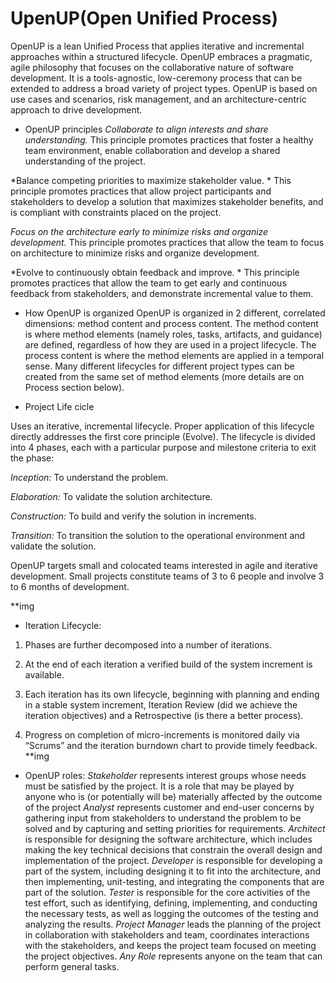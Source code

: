 # UpenUP(Open Unified Process)

OpenUP is a lean Unified Process that applies iterative and incremental approaches within a structured lifecycle. OpenUP embraces a pragmatic, agile philosophy that focuses on the collaborative nature of software development. It is a tools-agnostic, low-ceremony process that can be extended to address a broad variety of project types.  OpenUP is based on use
cases and scenarios, risk management, and an architecture-centric approach to drive
development.



* OpenUP principles
*Collaborate to align interests and share understanding.* This principle
promotes practices that foster a healthy team environment, enable collaboration
and develop a shared understanding of the project.

*Balance competing priorities to maximize stakeholder value. * This principle
promotes practices that allow project participants and stakeholders to develop a
solution that maximizes stakeholder benefits, and is compliant with constraints
placed on the project.

*Focus on the architecture early to minimize risks and organize development.*
This principle promotes practices that allow the team to focus on architecture to
minimize risks and organize development.

*Evolve to continuously obtain feedback and improve. * This principle promotes
practices that allow the team to get early and continuous feedback from
stakeholders, and demonstrate incremental value to them.


* How OpenUP is organized
OpenUP is organized in 2 different, correlated dimensions: method content and process
content. The method content is where method elements (namely roles, tasks, artifacts, and
guidance) are defined, regardless of how they are used in a project lifecycle. The process
content is where the method elements are applied in a temporal sense. Many different
lifecycles for different project types can be created from the same set of method elements
(more details are on Process section below).


* Project Life cicle

Uses an iterative, incremental lifecycle. 
Proper application of this lifecycle directly addresses the first core principle (Evolve).
The lifecycle is divided into 4 phases, each with a particular purpose and milestone criteria to exit the phase:  

*Inception:* To understand the problem. 

*Elaboration:* To validate the solution architecture. 

*Construction:* To build and verify the solution in increments. 

*Transition:* To transition the solution to the operational environment and validate the solution. 

OpenUP targets small and colocated teams interested in agile and iterative development. Small projects constitute teams of 3 to 6 people and involve 3 to 6 months of development. 

**img

* Iteration Lifecycle: 

1. Phases are further decomposed into a number of iterations. 

2. At the end of each iteration a verified build of the system increment is available.  

3. Each iteration has its own lifecycle, beginning with planning and ending in a stable system increment, Iteration Review (did we achieve the iteration objectives) and a Retrospective (is there a better process).  

4. Progress on completion of micro-increments is monitored daily via “Scrums” and the iteration burndown chart to provide timely feedback. 
**img

* OpenUP roles:
*Stakeholder* represents interest groups whose needs must be satisfied by the
project. It is a role that may be played by anyone who is (or potentially will be)
materially affected by the outcome of the project
*Analyst* represents customer and end-user concerns by gathering input from
stakeholders to understand the problem to be solved and by capturing and setting
priorities for requirements.
*Architect* is responsible for designing the software architecture, which includes
making the key technical decisions that constrain the overall design and
implementation of the project.
*Developer* is responsible for developing a part of the system, including designing
it to fit into the architecture, and then implementing, unit-testing, and integrating
the components that are part of the solution.
*Tester* is responsible for the core activities of the test effort, such as identifying,
defining, implementing, and conducting the necessary tests, as well as logging the
outcomes of the testing and analyzing the results.
*Project Manager* leads the planning of the project in collaboration with
stakeholders and team, coordinates interactions with the stakeholders, and keeps
the project team focused on meeting the project objectives.
*Any Role* represents anyone on the team that can perform general tasks.



